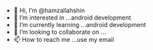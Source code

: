 - 👋 Hi, I’m @hamzallahshin
- 👀 I’m interested in ...android development
- 🌱 I’m currently learning ...android development
- 💞️ I’m looking to collaborate on ...
- 📫 How to reach me ...use my email

<!---
hamzallahshin/hamzallahshin is a ✨ special ✨ repository because its `README.md` (this file) appears on your GitHub profile.
You can click the Preview link to take a look at your changes.
--->
